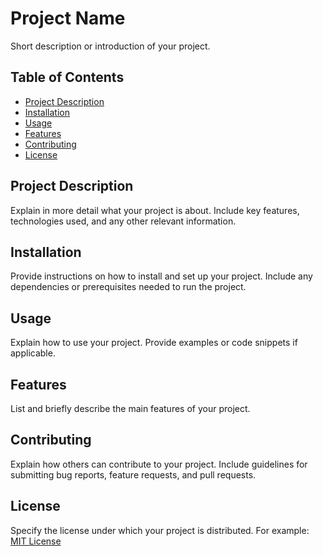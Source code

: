 # Project Name

Short description or introduction of your project.

## Table of Contents

- [Project Description](#project-description)
- [Installation](#installation)
- [Usage](#usage)
- [Features](#features)
- [Contributing](#contributing)
- [License](#license)

## Project Description

Explain in more detail what your project is about. Include key features, technologies used, and any other relevant information.

## Installation

Provide instructions on how to install and set up your project. Include any dependencies or prerequisites needed to run the project.

## Usage

Explain how to use your project. Provide examples or code snippets if applicable.

## Features

List and briefly describe the main features of your project.

## Contributing

Explain how others can contribute to your project. Include guidelines for submitting bug reports, feature requests, and pull requests.

## License

Specify the license under which your project is distributed. For example:
[MIT License](LICENSE)


